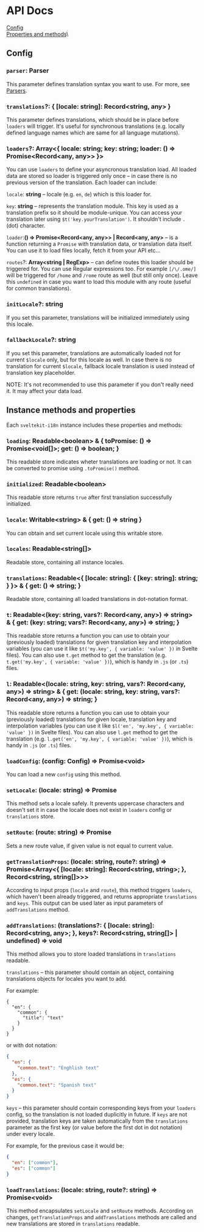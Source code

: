 # API Docs

[Config](#config)\
[Properties and methods](#instance-methods-and-properties)\


## Config
### `parser`: __Parser__
This parameter defines translation syntax you want to use. For more, see [Parsers](https://github.com/sveltekit-i18n/parsers#readme).

### `translations`?: __{ [locale: string]: Record<string, any> }__
This parameter defines translations, which should be in place before `loaders` will trigger. It's useful for synchronous translations (e.g. locally defined language names which are same for all language mutations).

### `loaders`?: __Array<{ locale: string; key: string; loader: () => Promise<Record<any, any>> }>__
You can use `loaders` to define your asyncronous translation load. All loaded data are stored so loader is triggered only once – in case there is no previous version of the translation.
Each loader can include:

`locale`: __string__ – locale (e.g. `en`, `de`) which is this loader for.

`key`: __string__ – represents the translation module. This key is used as a translation prefix so it should be module-unique. You can access your translation later using `$t('key.yourTranslation')`. It shouldn't include `.` (dot) character.

`loader`:__() => Promise<Record<any, any>> | Record<any, any>__ – is a function returning a `Promise` with translation data, or translation data itself. You can use it to load files locally, fetch it from your API etc...

`routes`?: __Array<string | RegExp>__ – can define routes this loader should be triggered for. You can use Regular expressions too. For example `[/\/.ome/]` will be triggered for `/home` and `/rome` route as well (but still only once). Leave this `undefined` in case you want to load this module with any route (useful for common translations).

### `initLocale`?: __string__
If you set this parameter, translations will be initialized immediately using this locale.

### `fallbackLocale`?: __string__
If you set this parameter, translations are automatically loaded not for current `$locale` only, but for this locale as well. In case there is no translation for current `$locale`, fallback locale translation is used instead of translation key placeholder.

NOTE: It's not recommended to use this parameter if you don't really need it. It may affect your data load.


## Instance methods and properties

Each `sveltekit-i18n` instance includes these properties and methods:

### `loading`: __Readable\<boolean> & { toPromise: () => Promise<void[]>; get: () => boolean; }__ 
This readable store indicates wheter translations are loading or not. It can be converted to promise using `.toPromise()` method.

### `initialized`: __Readable\<boolean>__
This readable store returns `true` after first translation successfully initialized.

### `locale`: __Writable\<string> & { get: () => string }__
You can obtain and set current locale using this writable store.

### `locales`: __Readable<string[]>__
Readable store, containing all instance locales.

### `translations`: __Readable\<{ [locale: string]: { [key: string]: string; } }> & { get: () => string; }__
Readable store, containing all loaded translations in dot-notation format.

### `t`: __Readable<(key: string, vars?: Record<any, any>) => string> & { get: (key: string; vars?: Record<any, any>) => string; }__
This readable store returns a function you can use to obtain your (previously loaded) translations for given translation key and interpolation variables (you can use it like `$t('my.key', { variable: 'value' })` in Svelte files). You can also use `t.get` method to get the translation (e.g. `t.get('my.key', { variable: 'value' })`), which is handy in `.js` (or `.ts`) files.

### `l`: __Readable<(locale: string, key: string, vars?: Record<any, any>) => string> & { get: (locale: string, key: string, vars?: Record<any, any>) => string; }__
This readable store returns a function you can use to obtain your (previously loaded) translations for given locale, translation key and interpolation variables (you can use it like `$l('en', 'my.key', { variable: 'value' })` in Svelte files). You can also use `l.get` method to get the translation (e.g. `l.get('en', 'my.key', { variable: 'value' })`), which is handy in `.js` (or `.ts`) files.

### `loadConfig`: __(config: Config) => Promise\<void>__
You can load a new `config` using this method.

### `setLocale`: __(locale: string) => Promise<void>__
This method sets a locale safely. It prevents uppercase characters and doesn't set it in case the locale does not exist in `loaders` config or `translations` store.

### `setRoute`: __(route: string) => Promise<void>__
Sets a new route value, if given value is not equal to current value.

### `getTranslationProps`: __(locale: string, route?: string) => Promise\<Array<{ [locale: string]: Record<string, string>; }, Record<string, string[]>>>__
According to input props (`locale` and `route`), this method triggers `loaders`, which haven't been already triggered, and returns appropriate `translations` and `keys`. This output can be used later as input parameters of `addTranslations` method.

### `addTranslations`: __(translations?: { [locale: string]: Record<string, any>; }, keys?: Record<string, string[]> | undefined) => void__
This method allows you to store loaded translations in `translations` readable.

`translations` – this parameter should contain an object, containing translations objects for locales you want to add.

For example: 
```jsonc
{
  "en": {
    "common": {
      "title": "text"
    }
  }
}
```

or with dot notation:
```json
{
  "en": {
    "common.text": "Enghlish text"
  },
  "es": {
    "common.text": "Spanish text"
  }
}
```

`keys` – this parameter should contain corresponding keys from your `loaders` config, so the translation is not loaded duplicitly in future. If `keys` are not provided, translation keys are taken automatically from the `translations` parameter as the first key (or value before the first dot in dot notation) under every locale.

For example, for the previous case it would be:
```json
{
  "en": ["common"],
  "es": ["common"]
}
```

### `loadTranslations`: __(locale: string, route?: string) => Promise\<void>__
This method encapsulates `setLocale` and `setRoute` methods. According on changes, `getTranslationProps` and `addTranslations` methods are called and new translations are stored in `translations` readable.